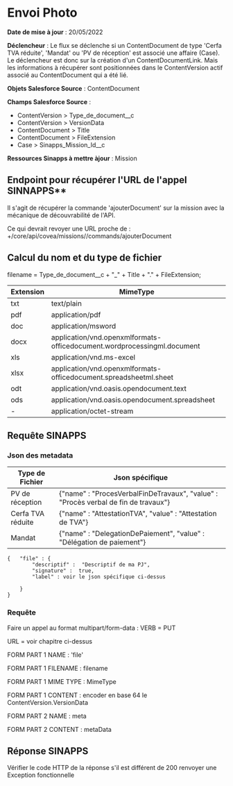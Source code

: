#  Envoi Photo
**Date de mise à jour** : 20/05/2022

**Déclencheur** : Le flux se déclenche si un ContentDocument de type 'Cerfa TVA réduite', 'Mandat' ou 'PV de réception' est associé une affaire (Case).
Le déclencheur est donc sur la création d'un ContentDocumentLink. Mais les informations à récupérer sont positionnées dans le ContentVersion actif associé au ContentDocument qui a été lié.

**Objets Salesforce Source** : ContentDocument

**Champs Salesforce Source** : 
- ContentVersion > Type_de_document__c
- ContentVersion > VersionData
- ContentDocument > Title
- ContentDocument > FileExtension
- Case > Sinapps_Mission_Id__c

**Ressources Sinapps à mettre àjour** : Mission

## Endpoint pour récupérer l'URL de l'appel SINNAPPS** 
Il s'agit de récupérer la commande 'ajouterDocument' sur la mission avec la mécanique de découvrabilité de l'API.

Ce qui devrait revoyer une URL proche de : <baseUrl>+/core/api/covea/missions/<missionId>/commands/ajouterDocument

## Calcul du nom et du type de fichier

filename = Type_de_document__c + "_" + Title + "." + FileExtension;

| Extension | MimeType |
|-----------|----------|
| txt | text/plain |
| pdf | application/pdf |
| doc | application/msword |
| docx | application/vnd.openxmlformats-officedocument.wordprocessingml.document |
| xls | application/vnd.ms-excel |
| xlsx | application/vnd.openxmlformats-officedocument.spreadsheetml.sheet |
| odt | application/vnd.oasis.opendocument.text |
| ods | application/vnd.oasis.opendocument.spreadsheet |
| - | application/octet-stream|

## Requête SINAPPS



 ### Json des metadata

| Type de Fichier | Json spécifique|
|-----------|----------|
| PV de réception | {"name" : "ProcesVerbalFinDeTravaux", "value" : "Procès verbal de fin de travaux"} |
| Cerfa TVA réduite | {"name" : "AttestationTVA", "value" : "Attestation de TVA"} |
| Mandat | {"name" : "DelegationDePaiement", "value" : "Délégation de paiement"} |



```
{   "file" : {
        "descriptif" :  "Descriptif de ma PJ",
        "signature" :  true,
        "label" : voir le json spécifique ci-dessus

    }
}
```

 ### Requête

Faire un appel au format multipart/form-data :
VERB = PUT

URL = voir chapitre ci-dessus

FORM PART 1 NAME  : 'file'

FORM PART 1 FILENAME  : filename

FORM PART 1 MIME TYPE : MimeType

FORM PART 1 CONTENT  : encoder en base 64 le ContentVersion.VersionData

FORM PART 2 NAME  : meta

FORM PART 2 CONTENT  : metaData


## Réponse SINAPPS
Vérifier le code HTTP de la réponse s'il est différent de 200 renvoyer une Exception fonctionnelle
